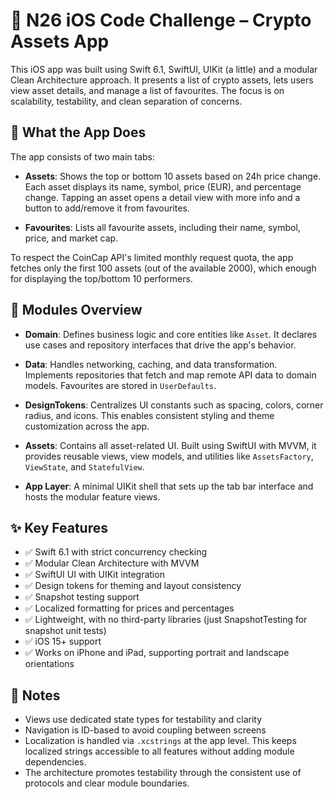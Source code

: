 # 📱 N26 iOS Code Challenge – Crypto Assets App

This iOS app was built using Swift 6.1, SwiftUI, UIKit (a little) and a modular Clean Architecture approach. It presents a list of crypto assets, lets users view asset details, and manage a list of favourites. The focus is on scalability, testability, and clean separation of concerns.

## 🚀 What the App Does

The app consists of two main tabs:

- **Assets**: Shows the top or bottom 10 assets based on 24h price change. Each asset displays its name, symbol, price (EUR), and percentage change. Tapping an asset opens a detail view with more info and a button to add/remove it from favourites.

- **Favourites**: Lists all favourite assets, including their name, symbol, price, and market cap.

To respect the CoinCap API's limited monthly request quota, the app fetches only the first 100 assets (out of the available 2000), which enough for displaying the top/bottom 10 performers.

## 🧱 Modules Overview

- **Domain**: Defines business logic and core entities like `Asset`. It declares use cases and repository interfaces that drive the app's behavior.

- **Data**: Handles networking, caching, and data transformation. Implements repositories that fetch and map remote API data to domain models. Favourites are stored in `UserDefaults`.

- **DesignTokens**: Centralizes UI constants such as spacing, colors, corner radius, and icons. This enables consistent styling and theme customization across the app.

- **Assets**: Contains all asset-related UI. Built using SwiftUI with MVVM, it provides reusable views, view models, and utilities like `AssetsFactory`, `ViewState`, and `StatefulView`.

- **App Layer**: A minimal UIKit shell that sets up the tab bar interface and hosts the modular feature views.

## ✨ Key Features

- ✅ Swift 6.1 with strict concurrency checking
- ✅ Modular Clean Architecture with MVVM
- ✅ SwiftUI UI with UIKit integration
- ✅ Design tokens for theming and layout consistency
- ✅ Snapshot testing support
- ✅ Localized formatting for prices and percentages
- ✅ Lightweight, with no third-party libraries (just SnapshotTesting for snapshot unit tests)
- ✅ iOS 15+ support
- ✅ Works on iPhone and iPad, supporting portrait and landscape orientations

## 🧪 Notes

- Views use dedicated state types for testability and clarity
- Navigation is ID-based to avoid coupling between screens
- Localization is handled via `.xcstrings` at the app level. This keeps localized strings accessible to all features without adding module dependencies.  
- The architecture promotes testability through the consistent use of protocols and clear module boundaries.

